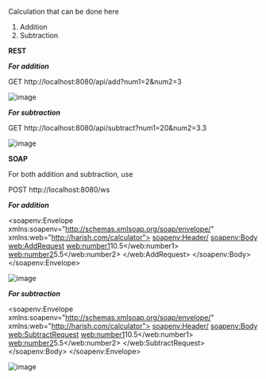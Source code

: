Calculation that can be done here

1. Addition
2. Subtraction


**REST**

***For addition***

GET http://localhost:8080/api/add?num1=2&num2=3

![image](https://github.com/user-attachments/assets/e8a65cb5-ea96-4771-8fc5-5f05992ed42f)


***For subtraction***

GET http://localhost:8080/api/subtract?num1=20&num2=3.3

![image](https://github.com/user-attachments/assets/4046b7d9-142e-4778-88de-46f785ee71bf)




**SOAP**

For both addition and subtraction, use

POST http://localhost:8080/ws

***For addition***

<soapenv:Envelope xmlns:soapenv="http://schemas.xmlsoap.org/soap/envelope/"
                  xmlns:web="http://harish.com/calculator">
   <soapenv:Header/>
   <soapenv:Body>
      <web:AddRequest>
         <web:number1>10.5</web:number1>
         <web:number2>5.5</web:number2>
      </web:AddRequest>
   </soapenv:Body>
</soapenv:Envelope>


![image](https://github.com/user-attachments/assets/2018fbdb-bcfc-4e66-ab9e-b082e0fb91ce)

***For subtraction***

<soapenv:Envelope xmlns:soapenv="http://schemas.xmlsoap.org/soap/envelope/"
                  xmlns:web="http://harish.com/calculator">
   <soapenv:Header/>
   <soapenv:Body>
      <web:SubtractRequest>
         <web:number1>10.5</web:number1>
         <web:number2>5.5</web:number2>
      </web:SubtractRequest>
   </soapenv:Body>
</soapenv:Envelope>

![image](https://github.com/user-attachments/assets/26366761-7e51-4a05-98a6-6bd67338672d)
